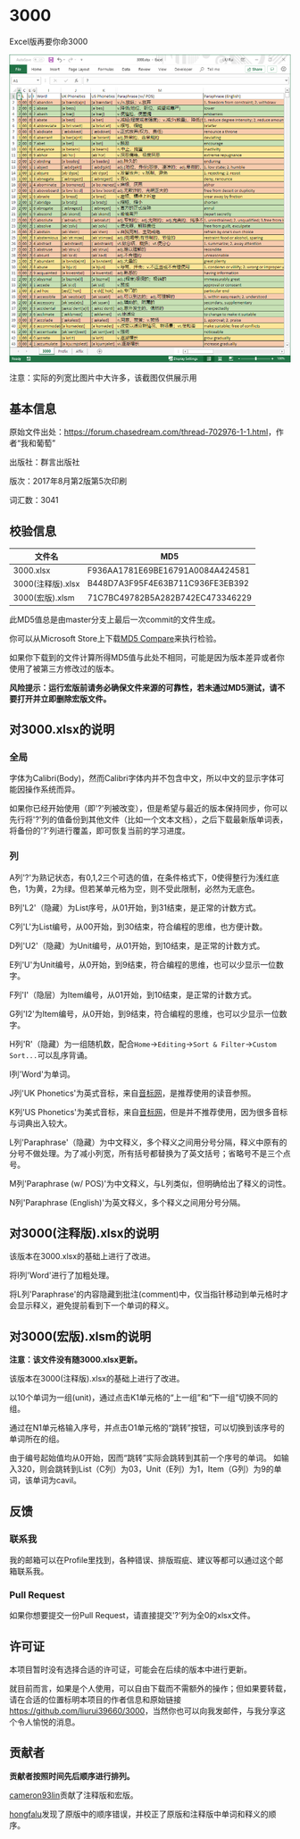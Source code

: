 # 3000

Excel版再要你命3000

![Screenshot1](Screenshot1.png)

注意：实际的列宽比图片中大许多，该截图仅供展示用

## 基本信息

原始文件出处：<https://forum.chasedream.com/thread-702976-1-1.html>，作者“我和葡萄”

出版社：群言出版社

版次：2017年8月第2版第5次印刷

词汇数：3041

## 校验信息

|      文件名       |               MD5                |
| ----------------- | -------------------------------- |
| 3000.xlsx         | F936AA1781E69BE16791A0084A424581 |
| 3000(注释版).xlsx | B448D7A3F95F4E63B711C936FE3EB392 |
| 3000(宏版).xlsm   | 71C7BC49782B5A282B742EC473346229 |

此MD5值总是由master分支上最后一次commit的文件生成。

你可以从Microsoft Store上下载[MD5 Compare](https://www.microsoft.com/store/productId/9NDDMZLM8L0S)来执行检验。

如果你下载到的文件计算所得MD5值与此处不相同，可能是因为版本差异或者你使用了被第三方修改过的版本。

**风险提示：运行宏版前请务必确保文件来源的可靠性，若未通过MD5测试，请不要打开并立即删除宏版文件。**

## 对3000.xlsx的说明

### 全局

字体为Calibri(Body)，然而Calibri字体内并不包含中文，所以中文的显示字体可能因操作系统而异。

如果你已经开始使用（即'?'列被改变），但是希望与最近的版本保持同步，你可以先行将'?'列的值备份到其他文件（比如一个文本文档），之后下载最新版单词表，将备份的'?'列进行覆盖，即可恢复当前的学习进度。

### 列

A列'?'为熟记状态，有0,1,2三个可选的值，在条件格式下，0使得整行为浅红底色，1为黄，2为绿。但若某单元格为空，则不受此限制，必然为无底色。

B列'L2'（隐藏）为List序号，从01开始，到31结束，是正常的计数方式。

C列'L'为List编号，从00开始，到30结束，符合编程的思维，也方便计数。

D列'U2'（隐藏）为Unit编号，从01开始，到10结束，是正常的计数方式。

E列'U'为Unit编号，从0开始，到9结束，符合编程的思维，也可以少显示一位数字。

F列'I'（隐层）为Item编号，从01开始，到10结束，是正常的计数方式。

G列'I2'为Item编号，从0开始，到9结束，符合编程的思维，也可以少显示一位数字。

H列'R'（隐藏）为一组随机数，配合`Home`->`Editing`->`Sort & Filter`->`Custom Sort...`可以乱序背诵。

I列'Word'为单词。

J列'UK Phonetics'为英式音标，来自[音标网](http://www.yinbiao5.com/18.html)，是推荐使用的读音参照。

K列'US Phonetics'为美式音标，来自[音标网](http://www.yinbiao5.com/18.html)，但是并不推荐使用，因为很多音标与词典出入较大。

L列'Paraphrase'（隐藏）为中文释义，多个释义之间用分号分隔，释义中原有的分号不做处理。为了减小列宽，所有括号都替换为了英文括号；省略号不是三个点号。

M列'Paraphrase (w/ POS)'为中文释义，与L列类似，但明确给出了释义的词性。

N列'Paraphrase (English)'为英文释义，多个释义之间用分号分隔。

## 对3000(注释版).xlsx的说明

该版本在3000.xlsx的基础上进行了改进。

将I列'Word'进行了加粗处理。

将L列'Paraphrase'的内容隐藏到批注(comment)中，仅当指针移动到单元格时才会显示释义，避免提前看到下一个单词的释义。

## 对3000(宏版).xlsm的说明

**注意：该文件没有随3000.xlsx更新。**

该版本在3000(注释版).xlsx的基础上进行了改进。

以10个单词为一组(unit)，通过点击K1单元格的“上一组”和“下一组”切换不同的组。

通过在N1单元格输入序号，并点击O1单元格的“跳转”按钮，可以切换到该序号的单词所在的组。

由于编号起始值均从0开始，因而“跳转”实际会跳转到其前一个序号的单词。
如输入320，则会跳转到List（C列）为03，Unit（E列）为1，Item（G列）为9的单词，该单词为cavil。

## 反馈

### 联系我

我的邮箱可以在Profile里找到，各种错误、排版瑕疵、建议等都可以通过这个邮箱联系我。

### Pull Request

如果你想要提交一份Pull Request，请直接提交'?'列为全0的xlsx文件。

## 许可证

本项目暂时没有选择合适的许可证，可能会在后续的版本中进行更新。

就目前而言，如果是个人使用，可以自由下载而不需额外的操作；但如果要转载，请在合适的位置标明本项目的作者信息和原始链接<https://github.com/liurui39660/3000>，当然你也可以向我发邮件，与我分享这个令人愉悦的消息。

## 贡献者

**贡献者按照时间先后顺序进行排列。**

[cameron93lin](https://github.com/cameron93lin)贡献了注释版和宏版。

[hongfalu](https://github.com/hongfalu)发现了原版中的顺序错误，并校正了原版和注释版中单词和释义的顺序。
